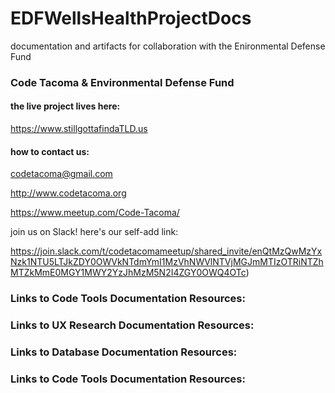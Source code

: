 # EDFWellsHealthProjectDocs
documentation and artifacts for collaboration with the Enironmental Defense Fund

### Code Tacoma & Environmental Defense Fund 
#### the live project lives here:

https://www.stillgottafindaTLD.us

#### how to contact us:

codetacoma@gmail.com

http://www.codetacoma.org

https://www.meetup.com/Code-Tacoma/

join us on Slack! here's our self-add link:

https://join.slack.com/t/codetacomameetup/shared_invite/enQtMzQwMzYxNzk1NTU5LTJkZDY0OWVkNTdmYmI1MzVhNWVlNTVjMGJmMTIzOTRiNTZhMTZkMmE0MGY1MWY2YzJhMzM5N2I4ZGY0OWQ4OTc)


### Links to Code Tools Documentation Resources:

### Links to UX Research Documentation Resources:

### Links to Database Documentation Resources:

### Links to Code Tools Documentation Resources:
